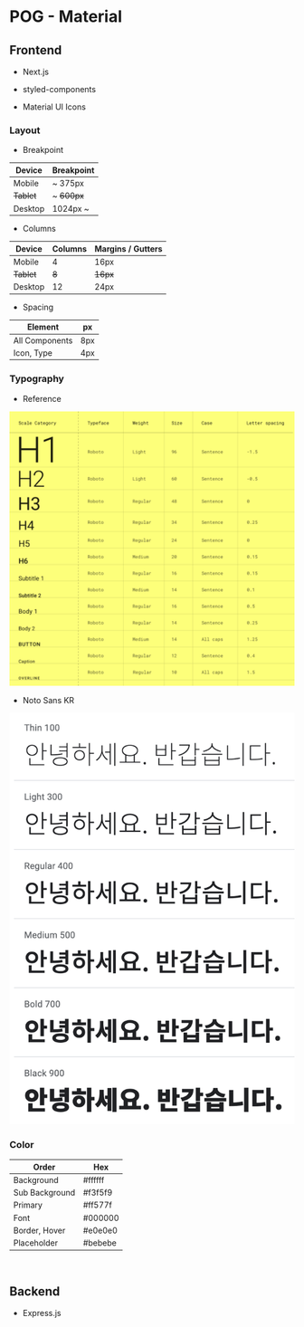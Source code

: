 # POG - Material

## Frontend

- Next.js

- styled-components

- Material UI Icons

### Layout

- Breakpoint

| Device     | Breakpoint  |
| ---------- | ----------- |
| Mobile     | ~ 375px     |
| ~~Tablet~~ | ~ ~~600px~~ |
| Desktop    | 1024px ~    |

- Columns

| Device     | Columns | Margins / Gutters |
| ---------- | ------- | ----------------- |
| Mobile     | 4       | 16px              |
| ~~Tablet~~ | ~~8~~   | ~~16px~~          |
| Desktop    | 12      | 24px              |

- Spacing

| Element        | px  |
| -------------- | --- |
| All Components | 8px |
| Icon, Type     | 4px |

### Typography

- Reference

![Typography](./images/Typography.png)

- Noto Sans KR

![NotoSansKR](./images/NotoSansKR.png)

### Color

| Order          | Hex     |
| -------------- | ------- |
| Background     | #ffffff |
| Sub Background | #f3f5f9 |
| Primary        | #ff577f |
| Font           | #000000 |
| Border, Hover  | #e0e0e0 |
| Placeholder    | #bebebe |

<br>

## Backend

- Express.js
